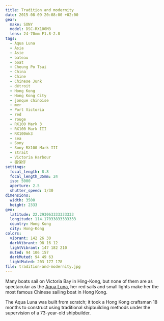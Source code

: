 ```yaml
---
title: Tradition and modernity
date: 2015-08-09 20:08:00 +02:00
gear:
  make: SONY
  model: DSC-RX100M3
  lens: 24-70mm F1.8-2.8
tags:
  - Aqua Luna
  - Asia
  - Asie
  - bateau
  - boat
  - Cheung Po Tsai
  - China
  - Chine
  - Chinese Junk
  - détroit
  - Hong Kong
  - Hong Kong City
  - jonque chinoise
  - mer
  - Port Victoria
  - red
  - rouge
  - RX100 Mark 3
  - RX100 Mark III
  - RX100mk3
  - sea
  - Sony
  - Sony RX100 Mark III
  - strait
  - Victoria Harbour
  - 張保仔
settings:
  focal_length: 8.8
  focal_length_35mm: 24
  iso: 5000
  aperture: 2.5
  shutter_speed: 1/30
dimensions:
  width: 3500
  height: 2333
geo:
  latitude: 22.293063333333333
  longitude: 114.17033833333333
  country: Hong Kong
  city: Hong-Kong
colors:
  vibrant: 142 26 30
  darkVibrant: 98 16 12
  lightVibrant: 147 182 210
  muted: 94 106 157
  darkMuted: 94 49 63
  lightMuted: 203 177 178
file: tradition-and-modernity.jpg
---
```


Many boats sail on Victoria Bay in Hing-Kong, but none of them are as spectacular as the <a href="https://aqualuna.com.hk/">Aqua Luna</a>, her red sails and small lights make her the most famous Chinese sailing boat in Hong Kong.

The Aqua Luna was built from scratch; it took a Hong Kong craftsman 18 months to construct using traditional shipbuilding methods under the supervision of a 73-year-old shipbuilder.
